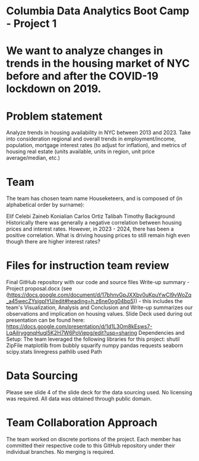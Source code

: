 # Columbia Data Analytics Boot Camp - Project 1
# We want to analyze changes in trends in the housing market of NYC before and after the COVID-19 lockdown on 2019.

# Problem statement
Analyze trends in housing availability in NYC between 2013 and 2023. Take into consideration regional and overall trends in employment/income, population, mortgage interest rates (to adjust for inflation), and metrics of housing real estate (units available, units in region, unit price average/median, etc.)

# Team
The team has chosen team name Houseketeers, and is composed of (in alphabetical order by surname):

Elif Celebi
Zaineb Konialian
Carlos Ortiz
Talibah Timothy
Background
Historically there was generally a negative correlation between housing prices and interest rates. However, in 2023 - 2024, there has been a positive correlation. What is driving housing prices to still remain high even though there are higher interest rates?

# Files for instruction team review
Final GitHub repository with our code and source files
Write-up summary - Project proposal.docx (see (https://docs.google.com/document/d/17bhnvGpJXXbv0uKpuYwCl9vWoZq_a45wecZYsigpIYU/edit#heading=h.z6ne0og04bp5)) - this includes the team's Visualization, Analysis and Conclusion and Write-up summarizes our observations and implication on housing values.
Slide Deck used during out presentation can be found here: https://docs.google.com/presentation/d/1d1L3Om8kEsws7-LqAilryggnqHugl5K2H7W6PoViepg/edit?usp=sharing
Dependencies and Setup:
The team leveraged the following libraries for this project: shutil ZipFile matplotlib from bubbly squarify numpy pandas requests seaborn scipy.stats linregress pathlib used Path

# Data Sourcing
Please see slide 4 of the slide deck for the data sourcing used. No licensing was required. All data was obtained through public domain.

# Team Collaboration Approach
The team worked on discrete portions of the project. Each member has committed their respective code to this GitHub repository under their individual branches. No merging is required.

